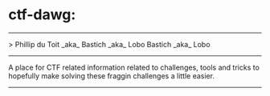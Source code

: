 # ctf-dawg:

<hr>
> Phillip du Toit _aka_ Bastich _aka_ Lobo Bastich _aka_ Lobo
<hr>
A place for CTF related information related to challenges, tools and tricks to hopefully make solving these fraggin challenges a little easier.

<hr>


